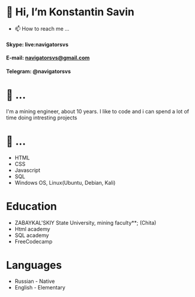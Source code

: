 # 👋 Hi, I’m Konstantin Savin



- 📫 How to reach me ...

#### Skype: live:navigatorsvs
#### E-mail: navigatorsvs@gmail.com
#### Telegram: @navigatorsvs

# 👀 ...

I'm a mining engineer, about 10 years. I like to code and i can spend a lot of time doing intresting projects


# 🌱 ... 

* HTML
* CSS
* Javascript
* SQL
* Windows OS, Linux(Ubuntu, Debian, Kali)

# Education

* ZABAYKAL'SKIY State University, mining faculty**; (Chita)
* Html academy
* SQL academy
* FreeCodecamp


# Languages

* Russian - Native
* English - Elementary
